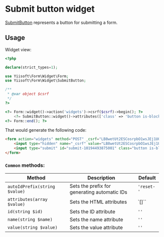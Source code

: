 # Submit button widget

[SubmitButton](https://www.w3.org/TR/2012/WD-html-markup-20120329/input.submit.html) represents a button for submitting a form.

## Usage

Widget view:

```php
<?php

declare(strict_types=1);

use Yiisoft\Form\Widget\Form;
use Yiisoft\Form\Widget\SubmitButton;

/**
 * @var object $csrf
 */
?>

<?= Form::widget()->action('widgets')->csrf($csrf)->begin(); ?>
    <?= SubmitButton::widget()->attributes(['class' => 'button is-block is-info is-fullwidth'])->value('Save'); ?>
<?= Form::end(); ?>
```

That would generate the following code:

```html
<form action="widgets" method="POST" _csrf="LB8wetUt2ESCosrpbO1wsJEj1UQMxhK9RPyY0wExq9lIckEo50GbJbbT860zgACCy1C-aTWNfs50kcybWELGlQ==">
    <input type="hidden" name="_csrf" value="LB8wetUt2ESCosrpbO1wsJEj1UQMxhK9RPyY0wExq9lIckEo50GbJbbT860zgACCy1C-aTWNfs50kcybWELGlQ==">
    <input type="submit" id="submit-10194493875001" class="button is-block is-info is-fullwidth" name="submit-10194493875001" value="Save">
</form>
```

### `Common` methods:

Method | Description | Default
-------|-------------|---------
`autoIdPrefix(string $value)` | Sets the prefix for generating automatic IDs | `'reset-'`
`attributes(array $value)` | Sets the HTML attributes | `[]``
`id(string $id)` | Sets the ID attribute | `''`
`name(string $name)` | Sets the name attribute | `''`
`value(string $value)` | Sets the value attribute | `''`

